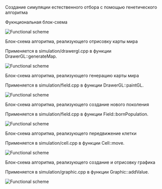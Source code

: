 Создание симуляции естественного отбора с помощью генетического алгоритма

Фукнциональная блок-схема

![Functional scheme](https://github.com/Andrey373605/Fundamentals-of-algorithmization-and-programming/blob/martinovich_coursework/353503/Мартинович%20А.А./Курсовая%20работа/schemes/func_scheme.png)

Блок-схема алгоритма, реализующего отрисовку карты мира

Применяется в simulation/drawergl.cpp в функции DrawerGL::generateMap.

![Functional scheme](https://github.com/Andrey373605/Fundamentals-of-algorithmization-and-programming/blob/martinovich_coursework/353503/Мартинович%20А.А./Курсовая%20работа/schemes/schemea.png)

Блок-схема алгоритма, реализующего генерацию карты мира

Применяется в simulation/field.cpp в функции DrawerGL::paintGL.

![Functional scheme](https://github.com/Andrey373605/Fundamentals-of-algorithmization-and-programming/blob/martinovich_coursework/353503/Мартинович%20А.А./Курсовая%20работа/schemes/schemeb.png)

Блок-схема алгоритма, реализующего создание нового поколения

Применяется в simulation/field.cpp в функции Field::bornPopulation.

![Functional scheme](https://github.com/Andrey373605/Fundamentals-of-algorithmization-and-programming/blob/martinovich_coursework/353503/Мартинович%20А.А./Курсовая%20работа/schemes/schemec.png)

Блок-схема алгоритма, реализующего передвижение клетки

Применяется в simulation/cell.cpp в функции Cell::move.

![Functional scheme](https://github.com/Andrey373605/Fundamentals-of-algorithmization-and-programming/blob/martinovich_coursework/353503/Мартинович%20А.А./Курсовая%20работа/schemes/schemed.png)

Блок-схема алгоритма, реализующего создание и отрисовку графика

Применяется в simulation/graphic.cpp в функции Graphic::addValue.

![Functional scheme](https://github.com/Andrey373605/Fundamentals-of-algorithmization-and-programming/blob/martinovich_coursework/353503/Мартинович%20А.А./Курсовая%20работа/schemes/schemee.png)
